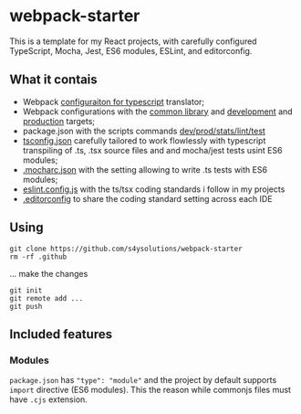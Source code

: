 # webpack-starter

This is a template for my React projects, with carefully configured TypeScript, Mocha, Jest, ES6 modules, ESLint, and editorconfig.

## What it contais

 - Webpack [configuraiton for typescript](https://github.com/s4ysolutions/webpack-starter/blob/238c84dd753e141c37e98f9d3db92bfe9b3367d1/webpack.config-common.cjs#L56C1-L76C51) translator;
 - Webpack configurations with the [common library](https://github.com/s4ysolutions/webpack-starter/blob/main/webpack.config-common.cjs) and [development](https://github.com/s4ysolutions/webpack-starter/blob/main/webpack.config-dev.cjs) and [production](https://github.com/s4ysolutions/webpack-starter/blob/main/webpack.config-prod.cjs) targets;
 - package.json with the scripts commands [dev/prod/stats/lint/test](https://github.com/s4ysolutions/webpack-starter/blob/238c84dd753e141c37e98f9d3db92bfe9b3367d1/package.json#L8C1-L15C5)
 - [tsconfig.json](https://github.com/s4ysolutions/webpack-starter/blob/main/tsconfig.json) carefully tailored to work flowlessly with typescript transpiling of .ts, .tsx source files and
   and mocha/jest tests usint ES6 modules;
- [.mocharc.json](https://github.com/s4ysolutions/webpack-starter/blob/main/.mocharc.json) with the setting allowing to write .ts tests with ES6 modules;
- [eslint.config.js](https://github.com/s4ysolutions/webpack-starter/blob/main/eslint.config.js) with the ts/tsx coding standards i follow in my projects
- [.editorconfig](https://github.com/s4ysolutions/webpack-starter/blob/main/.editorconfig) to share the coding standard setting across each IDE 

## Using
```shell
git clone https://github.com/s4ysolutions/webpack-starter
rm -rf .github
```
... make the changes
```shell
git init
git remote add ...
git push
```

## Included features

### Modules

`package.json` has `"type": "module"` and the project by default supports `import` directive
(ES6 modules).
This the reason while commonjs files must have `.cjs` extension.
